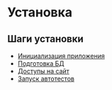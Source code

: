 Установка
===

## Шаги установки

* [Инициализация приложения](install-app-init.md)
* [Подготовка БД](https://github.com/znlib/db/blob/master/docs/README.md)
* [Доступы на сайт](install-app-access-demo.md)
* [Запуск автотестов](install-app-autotest.md)
